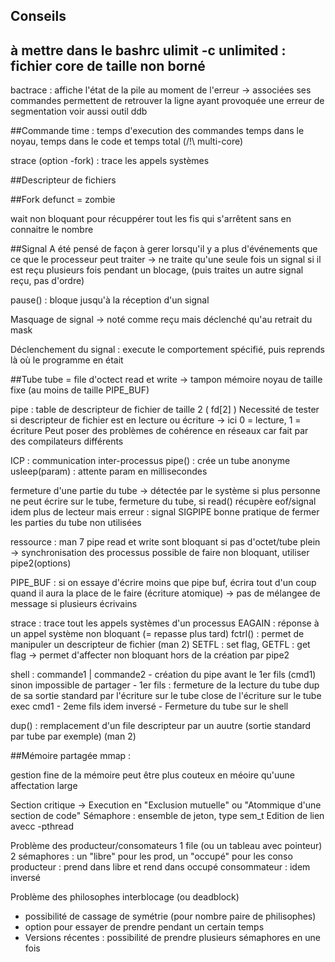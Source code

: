 ## Conseils
à mettre dans le bashrc
ulimit -c unlimited : fichier core de taille non borné
-----
bactrace : affiche l'état de la pile au moment de l'erreur
-> associées ses commandes permettent de retrouver la ligne ayant provoquée une erreur de segmentation
voir aussi outil ddb

##Commande
time : temps d'execution des commandes
temps dans le noyau, temps dans le code et temps total (/!\ multi-core)

strace (option -fork) : trace les appels systèmes

##Descripteur de fichiers


##Fork
defunct = zombie

wait non bloquant pour récuppérer tout les fis qui s'arrêtent sans en connaitre le nombre

##Signal
A été pensé de façon à gerer lorsqu'il y a plus d'événements que ce que le processeur peut traiter
-> ne traite qu'une seule fois un signal si il est reçu plusieurs fois pendant un blocage, (puis traites un autre signal reçu, pas d'ordre)

pause() : bloque jusqu'à la réception d'un signal

Masquage de signal -> noté comme reçu mais déclenché qu'au retrait du mask

Déclenchement du signal : execute le comportement spécifié, puis reprends là où le programme en était


##Tube
tube = file d'octect
read et write -> tampon mémoire noyau de taille fixe (au moins de taille PIPE_BUF)

pipe : table de descripteur de fichier de taille 2 ( fd\[2] )
	Necessité de tester si descripteur de fichier est en lecture ou écriture
	-> ici 0 = lecture, 1 = écriture
Peut poser des problèmes de cohérence en réseaux car fait par des compilateurs différents

ICP : communication inter-processus
pipe() : crée un tube anonyme
usleep(param) : attente param en millisecondes

fermeture d'une partie du tube -> détectée par le système
	si plus personne ne peut écrire sur le tube, fermeture du tube, si read() récupère eof/signal
	idem plus de lecteur mais erreur : signal SIGPIPE
bonne pratique de fermer les parties du tube non utilisées

ressource : man 7 pipe
	read et write sont bloquant si pas d'octet/tube plein -> synchronisation des processus
	possible de faire non bloquant, utiliser pipe2(options)
	
PIPE_BUF : si on essaye d'écrire moins que pipe buf, écrira tout d'un coup quand il aura la place de le faire (écriture atomique) -> pas de mélangee de message si plusieurs écrivains

strace : trace tout les appels systèmes d'un processus
EAGAIN : réponse à un appel système non bloquant (= repasse plus tard)
fctrl() : permet de manipuler un descripteur de fichier (man 2)
	SETFL : set flag, GETFL :  get flag -> permet d'affecter non bloquant hors de la création par pipe2

shell : commande1 | commande2
	- création du pipe avant le 1er fils (cmd1) sinon impossible de partager
	- 1er fils : fermeture de la lecture du tube
	dup de sa sortie standard par l'écriture sur le tube
	close de l'écriture sur le tube
	exec cmd1
	- 2eme fils idem inversé
	-	Fermeture du tube sur le shell
	
dup() : remplacement d'un file descripteur par un auutre (sortie standard par tube par exemple) (man 2)

##Mémoire partagée
mmap :

gestion fine de la mémoire peut être plus couteux en méoire qu'uune affectation large

Section critique -> Execution en "Exclusion mutuelle" ou "Atommique d'une section de code"
Sémaphore : ensemble de jeton, type sem_t
Edition de lien avecc -pthread

Problème des producteur/consomateurs
1 file (ou un tableau avec pointeur)
2 sémaphores : un "libre" pour les prod, un "occupé" pour les conso
producteur : prend dans libre et rend dans occupé
consommateur : idem inversé

Problème des philosophes
interblocage (ou deadblock)
- possibilité de cassage de symétrie (pour nombre paire de philisophes)
- option pour essayer de prendre pendant un certain temps
- Versions récentes : possibilité de prendre plusieurs sémaphores en une fois

